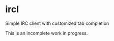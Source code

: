 ircl
====

Simple IRC client with customized tab completion

This is an incomplete work in progress.
